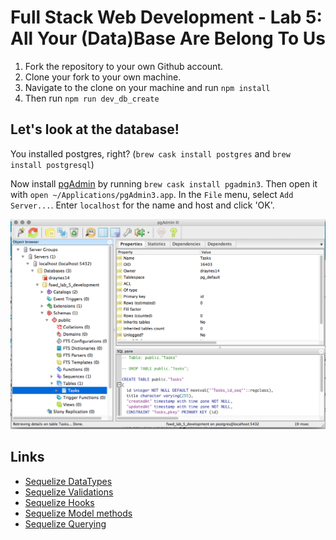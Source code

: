 
# Full Stack Web Development - Lab 5: All Your (Data)Base Are Belong To Us

1. Fork the repository to your own Github account.
2. Clone your fork to your own machine.
3. Navigate to the clone on your machine and run `npm install`
4. Then run `npm run dev_db_create`

## Let's look at the database!

You installed postgres, right? (`brew cask install postgres` and `brew
install postgresql`)

Now install [pgAdmin](http://pgadmin.org) by running `brew cask
install pgadmin3`. Then open it with `open
~/Applications/pgAdmin3.app`. In the `File` menu, select `Add
Server...`. Enter `localhost` for the name and host and click 'OK'.

![pgAdmin3](./pgAdmin_III_and_pgAdmin__PostgreSQL_administration_and_management_tools.png)

## Links

* [Sequelize DataTypes](http://docs.sequelizejs.com/en/latest/docs/models-definition/#data-types)
* [Sequelize Validations](http://docs.sequelizejs.com/en/latest/docs/models-definition/#validations)
* [Sequelize Hooks](http://docs.sequelizejs.com/en/latest/api/hooks/)
* [Sequelize Model methods](http://docs.sequelizejs.com/en/latest/docs/models-usage/)
* [Sequelize Querying](http://docs.sequelizejs.com/en/latest/docs/querying/)

